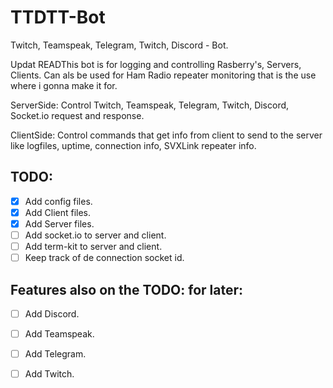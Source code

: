 # TTDTT-Bot

Twitch, Teamspeak, Telegram, Twitch, Discord - Bot. 

Updat READThis bot is for logging and controlling Rasberry's, Servers, Clients. Can als be used for Ham Radio repeater monitoring that is the use where i gonna make it for.

ServerSide: Control Twitch, Teamspeak, Telegram, Twitch, Discord, Socket.io request and response.

ClientSide: Control commands that get info from client to send to the server like logfiles, uptime, connection info, SVXLink repeater info.

TODO:
----
- [x] Add config files.
- [x] Add Client files.
- [x] Add Server files.
- [ ] Add socket.io to server and client.
- [ ] Add term-kit to server and client.
- [ ] Keep track of de connection socket id.

Features also on the TODO: for later:
----
- [ ] Add Discord.
- [ ] Add Teamspeak.
- [ ] Add Telegram.
- [ ] Add Twitch.







